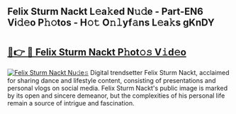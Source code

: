 ## Felix Sturm Nackt L𝚎a𝚔ed N𝚞𝚍e - Part-EN6 Vi𝚍𝚎o P𝚑𝚘tos - H𝚘𝚝 O𝚗𝚕yf𝚊ns L𝚎a𝚔s gKnDY

# <h2><a href="http://kfdj68.oniu.top/?m=Felix+Sturm+Nackt">🔗👉 🔴 Felix Sturm Nackt P𝚑ot𝚘𝚜 V𝚒d𝚎o</a></h2>

[![Felix Sturm Nackt Nu𝚍e𝚜](https://i.imgur.com/0qMVB7G.gif)](http://kfdj68.oniu.top/?m=Felix+Sturm+Nackt)
Digital trendsetter Felix Sturm Nackt, acclaimed for sharing dance and lifestyle content, consisting of presentations and personal vlogs on social media. Felix Sturm Nackt's public image is marked by its open and sincere demeanor, but the complexities of his personal life remain a source of intrigue and fascination.  

